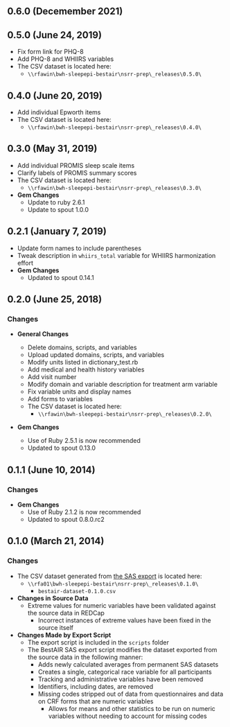 ## 0.6.0 (Decemember 2021)

## 0.5.0 (June 24, 2019)

- Fix form link for PHQ-8
- Add PHQ-8 and WHIIRS variables
- The CSV dataset is located here:
  - `\\rfawin\bwh-sleepepi-bestair\nsrr-prep\_releases\0.5.0\`

## 0.4.0 (June 20, 2019)

- Add individual Epworth items
- The CSV dataset is located here:
  - `\\rfawin\bwh-sleepepi-bestair\nsrr-prep\_releases\0.4.0\`

## 0.3.0 (May 31, 2019)

- Add individual PROMIS sleep scale items
- Clarify labels of PROMIS summary scores
- The CSV dataset is located here:
  - `\\rfawin\bwh-sleepepi-bestair\nsrr-prep\_releases\0.3.0\`
- **Gem Changes**
  - Update to ruby 2.6.1
  - Update to spout 1.0.0

## 0.2.1 (January 7, 2019)

- Update form names to include parentheses
- Tweak description in `whiirs_total` variable for WHIIRS harmonization effort
- **Gem Changes**
  - Updated to spout 0.14.1

## 0.2.0 (June 25, 2018)

### Changes
- **General Changes**
  - Delete domains, scripts, and variables
  - Upload updated domains, scripts, and variables
  - Modify units listed in dictionary_test.rb
  - Add medical and health history variables
  - Add visit number
  - Modify domain and variable description for treatment arm variable
  - Fix variable units and display names
  - Add forms to variables
  - The CSV dataset is located here:
    - `\\rfawin\bwh-sleepepi-bestair\nsrr-prep\_releases\0.2.0\`

- **Gem Changes**
  - Use of Ruby 2.5.1 is now recommended
  - Updated to spout 0.13.0

## 0.1.1 (June 10, 2014)

### Changes
- **Gem Changes**
  - Use of Ruby 2.1.2 is now recommended
  - Updated to spout 0.8.0.rc2

## 0.1.0 (March 21, 2014)

### Changes
- The CSV dataset generated from [the SAS export](https://github.com/sleepepi/bestair-data-dictionary/blob/master/scripts/datasetexport.sas) is located here:
  - `\\rfa01\bwh-sleepepi-bestair\nsrr-prep\_releases\0.1.0\`
    - `bestair-dataset-0.1.0.csv`
- **Changes in Source Data**
  - Extreme values for numeric variables have been validated against the source data in REDCap
    - Incorrect instances of extreme values have been fixed in the source itself
- **Changes Made by Export Script**
  - The export script is included in the `scripts` folder
  - The BestAIR SAS export script modifies the dataset exported from the source data in the following manner:
    - Adds newly calculated averages from permanent SAS datasets
    - Creates a single, categorical race variable for all participants
    - Tracking and administrative variables have been removed
    - Identifiers, including dates, are removed
    - Missing codes stripped out of data from questionnaires and data on CRF forms that are numeric variables
      - Allows for means and other statistics to be run on numeric variables without needing to account for missing codes
